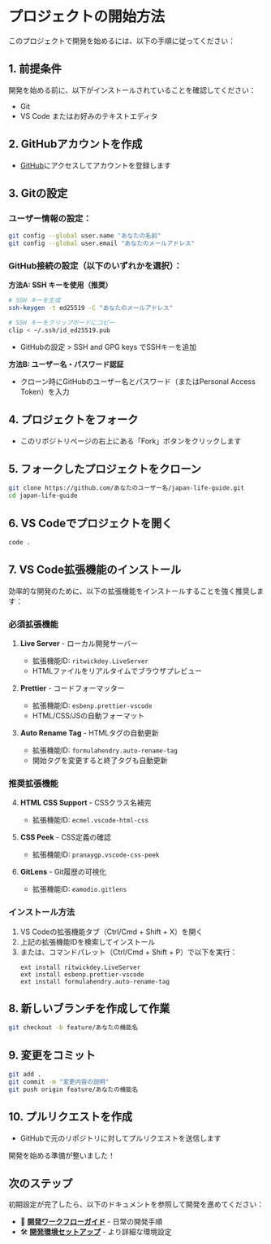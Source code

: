 # プロジェクトの開始方法

このプロジェクトで開発を始めるには、以下の手順に従ってください：

## 1. 前提条件
開発を始める前に、以下がインストールされていることを確認してください：
- Git
- VS Code またはお好みのテキストエディタ

## 2. GitHubアカウントを作成
- [GitHub](https://github.com)にアクセスしてアカウントを登録します

## 3. Gitの設定

### ユーザー情報の設定：
```bash
git config --global user.name "あなたの名前"
git config --global user.email "あなたのメールアドレス"
```

### GitHub接続の設定（以下のいずれかを選択）：

**方法A: SSH キーを使用（推奨）**
```bash
# SSH キーを生成
ssh-keygen -t ed25519 -C "あなたのメールアドレス"

# SSH キーをクリップボードにコピー
clip < ~/.ssh/id_ed25519.pub
```
- GitHubの設定 > SSH and GPG keys でSSHキーを追加

**方法B: ユーザー名・パスワード認証**
- クローン時にGitHubのユーザー名とパスワード（またはPersonal Access Token）を入力

## 4. プロジェクトをフォーク
- このリポジトリページの右上にある「Fork」ボタンをクリックします

## 5. フォークしたプロジェクトをクローン
```bash
git clone https://github.com/あなたのユーザー名/japan-life-guide.git
cd japan-life-guide
```

## 6. VS Codeでプロジェクトを開く
```bash
code .
```

## 7. VS Code拡張機能のインストール

効率的な開発のために、以下の拡張機能をインストールすることを強く推奨します：

### 必須拡張機能

1. **Live Server** - ローカル開発サーバー
   - 拡張機能ID: `ritwickdey.LiveServer`
   - HTMLファイルをリアルタイムでブラウザプレビュー

2. **Prettier** - コードフォーマッター
   - 拡張機能ID: `esbenp.prettier-vscode`
   - HTML/CSS/JSの自動フォーマット

3. **Auto Rename Tag** - HTMLタグの自動更新
   - 拡張機能ID: `formulahendry.auto-rename-tag`
   - 開始タグを変更すると終了タグも自動更新

### 推奨拡張機能

4. **HTML CSS Support** - CSSクラス名補完
   - 拡張機能ID: `ecmel.vscode-html-css`

5. **CSS Peek** - CSS定義の確認
   - 拡張機能ID: `pranaygp.vscode-css-peek`

6. **GitLens** - Git履歴の可視化
   - 拡張機能ID: `eamodio.gitlens`

### インストール方法
1. VS Codeの拡張機能タブ（Ctrl/Cmd + Shift + X）を開く
2. 上記の拡張機能IDを検索してインストール
3. または、コマンドパレット（Ctrl/Cmd + Shift + P）で以下を実行：
   ```
   ext install ritwickdey.LiveServer
   ext install esbenp.prettier-vscode
   ext install formulahendry.auto-rename-tag
   ```

## 8. 新しいブランチを作成して作業
```bash
git checkout -b feature/あなたの機能名
```

## 9. 変更をコミット
```bash
git add .
git commit -m "変更内容の説明"
git push origin feature/あなたの機能名
```

## 10. プルリクエストを作成
- GitHubで元のリポジトリに対してプルリクエストを送信します

開発を始める準備が整いました！

## 次のステップ

初期設定が完了したら、以下のドキュメントを参照して開発を進めてください：

- 🔄 **[開発ワークフローガイド](development-workflow.md)** - 日常の開発手順
- 🛠️ **[開発環境セットアップ](development-environment.md)** - より詳細な環境設定
